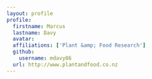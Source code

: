 ```yaml
---
layout: profile
profile:
  firstname: Marcus
  lastname: Davy
  avatar:
  affiliations: ['Plant &amp; Food Research']
  github:
    username: mdavy86
  url: http://www.plantandfood.co.nz
---
```

